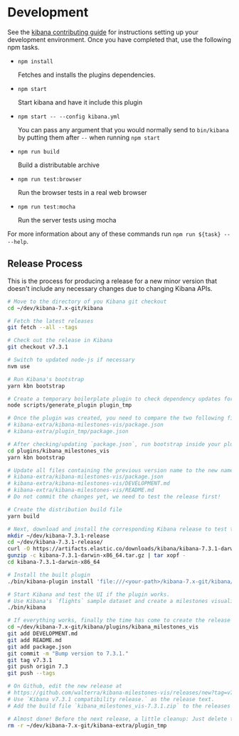 # Development

See the [kibana contributing guide](https://github.com/elastic/kibana/blob/master/CONTRIBUTING.md) for instructions setting up your development environment. Once you have completed that, use the following npm tasks.

  - `npm install`

    Fetches and installs the plugins dependencies.

  - `npm start`

    Start kibana and have it include this plugin

  - `npm start -- --config kibana.yml`

    You can pass any argument that you would normally send to `bin/kibana` by putting them after `--` when running `npm start`

  - `npm run build`

    Build a distributable archive

  - `npm run test:browser`

    Run the browser tests in a real web browser

  - `npm run test:mocha`

    Run the server tests using mocha

For more information about any of these commands run `npm run ${task} -- --help`.

## Release Process

This is the process for producing a release for a new minor version that doesn't include any necessary changes due to changing Kibana APIs.

```bash
# Move to the directory of you Kibana git checkout
cd ~/dev/kibana-7.x-git/kibana

# Fetch the latest releases
git fetch --all --tags

# Check out the release in Kibana
git checkout v7.3.1

# Switch to updated node-js if necessary
nvm use

# Run Kibana's bootstrap
yarn kbn bootstrap

# Create a temporary boilerplate plugin to check dependency updates for plugins
node scripts/generate_plugin plugin_tmp

# Once the plugin was created, you need to compare the two following files and if necessary update the dependencies in your `package.json`
# kibana-extra/kibana-milestones-vis/package.json
# kibana-extra/plugin_tmp/package.json

# After checking/updating `package.json`, run bootstrap inside your plugin's directory
cd plugins/kibana_milestones_vis
yarn kbn bootstrap

# Update all files containing the previous version name to the new name
# kibana-extra/kibana-milestones-vis/package.json
# kibana-extra/kibana-milestones-vis/DEVELOPMENT.md
# kibana-extra/kibana-milestones-vis/README.md
# Do not commit the changes yet, we need to test the release first!

# Create the distribution build file
yarn build

# Next, download and install the corresponding Kibana release to test the build via
mkdir ~/dev/kibana-7.3.1-release
cd ~/dev/kibana-7.3.1-release/
curl -O https://artifacts.elastic.co/downloads/kibana/kibana-7.3.1-darwin-x86_64.tar.gz
gunzip -c kibana-7.3.1-darwin-x86_64.tar.gz | tar xopf -
cd kibana-7.3.1-darwin-x86_64

# Install the built plugin
./bin/kibana-plugin install 'file:///<your-path>/kibana-7.x-git/kibana/plugins/kibana_milestones_vis/build/kibana_milestones_vis-7.3.1.zip'

# Start Kibana and test the UI if the plugin works.
# Use Kibana's `flights` sample dataset and create a milestones visualization.
./bin/kibana

# If everything works, finally the time has come to create the release on Github.
cd ~/dev/kibana-7.x-git/kibana/plugins/kibana_milestones_vis
git add DEVELOPMENT.md
git add README.md
git add package.json
git commit -m "Bump version to 7.3.1."
git tag v7.3.1
git push origin 7.3
git push --tags

# On Github, edit the new release at
# https://github.com/walterra/kibana-milestones-vis/releases/new?tag=v7.3.1
# Use `Kibana v7.3.1 compatibility release.` as the release text.
# Add the build file `kibana_milestones_vis-7.3.1.zip` to the releases' binaries.

# Almost done! Before the next release, a little cleanup: Just delete the temporary plugin you create so you can create another one for comparison for the next release.
rm -r ~/dev/kibana-7.x-git/kibana-extra/plugin_tmp
```
